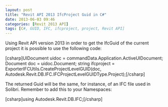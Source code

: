 ```yaml
---
layout: post
title: "Revit API 2013 IfcProject Guid in C#"
date: 2013-06-03 09:46
categories: [Revit 2013 API]
tags: [C#, GUID, IFC, ifcproject, project, Revit API]
---
```

Using Revit API version 2013 in order to get the IfcGuid of the current project it is possible to use the following code:

[csharp]UIDocument uidoc = commandData.Application.ActiveUIDocument;
Document doc = uidoc.Document;
string ifcproject = ExporterIFCUtils.CreateProjectLevelGUID(doc, Autodesk.Revit.DB.IFC.IFCProjectLevelGUIDType.Project);[/csharp]

The returned Guid will be the same, for instance, of an IFC file used in Solibri. Remember to add this to your Namespaces:

[csharp]using Autodesk.Revit.DB.IFC;[/csharp]
